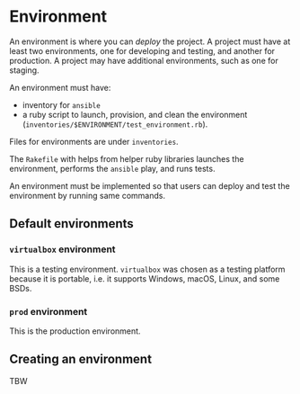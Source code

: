# Environment

An environment is where you can _deploy_ the project. A project must have at
least two environments, one for developing and testing, and another for
production. A project may have additional environments, such as one for
staging.

An environment must have:

- inventory for `ansible`
- a ruby script to launch, provision, and clean the environment
  (`inventories/$ENVIRONMENT/test_environment.rb`).

Files for environments are under `inventories`.

The `Rakefile` with helps from helper ruby libraries launches the environment,
performs the `ansible` play, and runs tests.

An environment must be implemented so that users can deploy and test the
environment by running same commands.

## Default environments

### `virtualbox` environment

This is a testing environment. `virtualbox` was chosen as a testing platform
because it is portable, i.e. it supports Windows, macOS, Linux, and some BSDs.

### `prod` environment

This is the production environment.

## Creating an environment

TBW
